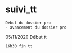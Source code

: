 # suivi_tt
    Début du dossier pro
    - avancement du dossier pro

05/11/2020
    Début tt

    16h30 fin tt
